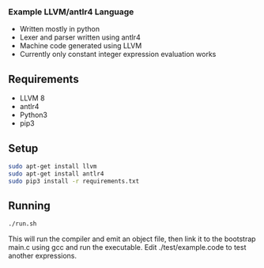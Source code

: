 ### Example LLVM/antlr4 Language

- Written mostly in python
- Lexer and parser written using antlr4
- Machine code generated using LLVM
- Currently only constant integer expression evaluation works

## Requirements
- LLVM 8
- antlr4
- Python3
- pip3

## Setup

```bash
sudo apt-get install llvm
sudo apt-get install antlr4
sudo pip3 install -r requirements.txt
```

## Running
```bash
./run.sh
```
This will run the compiler and emit an object file, then link it to the bootstrap main.c using gcc and run the executable.
Edit ./test/example.code to test another expressions.